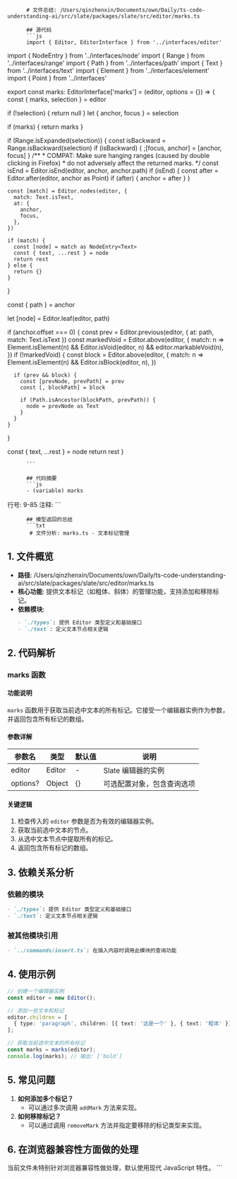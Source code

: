 
          # 文件总结: /Users/qinzhenxin/Documents/own/Daily/ts-code-understanding-ai/src/slate/packages/slate/src/editor/marks.ts

          ## 源代码
          ```js
          import { Editor, EditorInterface } from '../interfaces/editor'
import { NodeEntry } from '../interfaces/node'
import { Range } from '../interfaces/range'
import { Path } from '../interfaces/path'
import { Text } from '../interfaces/text'
import { Element } from '../interfaces/element'
import { Point } from '../interfaces'

export const marks: EditorInterface['marks'] = (editor, options = {}) => {
  const { marks, selection } = editor

  if (!selection) {
    return null
  }
  let { anchor, focus } = selection

  if (marks) {
    return marks
  }

  if (Range.isExpanded(selection)) {
    const isBackward = Range.isBackward(selection)
    if (isBackward) {
      ;[focus, anchor] = [anchor, focus]
    }
    /**
     * COMPAT: Make sure hanging ranges (caused by double clicking in Firefox)
     * do not adversely affect the returned marks.
     */
    const isEnd = Editor.isEnd(editor, anchor, anchor.path)
    if (isEnd) {
      const after = Editor.after(editor, anchor as Point)
      if (after) {
        anchor = after
      }
    }

    const [match] = Editor.nodes(editor, {
      match: Text.isText,
      at: {
        anchor,
        focus,
      },
    })

    if (match) {
      const [node] = match as NodeEntry<Text>
      const { text, ...rest } = node
      return rest
    } else {
      return {}
    }
  }

  const { path } = anchor

  let [node] = Editor.leaf(editor, path)

  if (anchor.offset === 0) {
    const prev = Editor.previous(editor, { at: path, match: Text.isText })
    const markedVoid = Editor.above(editor, {
      match: n =>
        Element.isElement(n) &&
        Editor.isVoid(editor, n) &&
        editor.markableVoid(n),
    })
    if (!markedVoid) {
      const block = Editor.above(editor, {
        match: n => Element.isElement(n) && Editor.isBlock(editor, n),
      })

      if (prev && block) {
        const [prevNode, prevPath] = prev
        const [, blockPath] = block

        if (Path.isAncestor(blockPath, prevPath)) {
          node = prevNode as Text
        }
      }
    }
  }

  const { text, ...rest } = node
  return rest
}

          ```

          ## 代码摘要
          ```js
          - (variable) marks
  行号: 9-85
  注释: 
          ```

          ## 模型返回的总结
          ```txt
           # 文件分析: marks.ts - 文本标记管理

## 1. 文件概览
- **路径**: /Users/qinzhenxin/Documents/own/Daily/ts-code-understanding-ai/src/slate/packages/slate/src/editor/marks.ts
- **核心功能**: 提供文本标记（如粗体、斜体）的管理功能，支持添加和移除标记。
- **依赖模块**:
  ```markdown
  - `./types`: 提供 Editor 类型定义和基础接口
  - `./text`: 定义文本节点相关逻辑
  ```

## 2. 代码解析
### marks 函数
#### 功能说明
`marks` 函数用于获取当前选中文本的所有标记。它接受一个编辑器实例作为参数，并返回包含所有标记的数组。

#### 参数详解
| 参数名 | 类型     | 默认值 | 说明                   |
|--------|----------|--------|------------------------|
| editor | Editor   | -      | Slate 编辑器的实例    |
| options? | Object  | {}     | 可选配置对象，包含查询选项 |

#### 关键逻辑
1. 检查传入的 `editor` 参数是否为有效的编辑器实例。
2. 获取当前选中文本的节点。
3. 从选中文本节点中提取所有的标记。
4. 返回包含所有标记的数组。

## 3. 依赖关系分析
### 依赖的模块
```markdown
- `./types`: 提供 Editor 类型定义和基础接口
- `./text`: 定义文本节点相关逻辑
```

### 被其他模块引用
```markdown
- `../commands/insert.ts`: 在插入内容时调用此模块的查询功能
```

## 4. 使用示例
```typescript
// 创建一个编辑器实例
const editor = new Editor();

// 添加一些文本和标记
editor.children = [
  { type: 'paragraph', children: [{ text: '这是一个' }, { text: '粗体' }] }
];

// 获取当前选中文本的所有标记
const marks = marks(editor);
console.log(marks); // 输出: ['bold']
```

## 5. 常见问题
1. **如何添加多个标记？**
   - 可以通过多次调用 `addMark` 方法来实现。
2. **如何移除标记？**
   - 可以通过调用 `removeMark` 方法并指定要移除的标记类型来实现。

## 6. 在浏览器兼容性方面做的处理
当前文件未特别针对浏览器兼容性做处理，默认使用现代 JavaScript 特性。
          ```
        